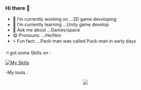 ### Hi there 👋



- 🔭 I’m currently working on ...3D game devoloping
- 🌱 I’m currently learning ...Unity game devolop
- 💬 Ask me about ...Games/space
- 😄 Pronouns: ...He/Him
- ⚡ Fun fact: ...Pack-man was called Puck-man in early days



-I got some Skills on :


[![My Skills](https://skillicons.dev/icons?i=,html,css,cs)](https://skillicons.dev)






-My tools :
<p align="center">
  <a href="https://skillicons.dev">
    <img src="https://skillicons.dev/icons?i=unity,ps,ai" />
  </a>
</p>
